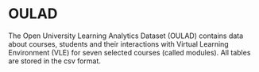 # OULAD
The Open University Learning Analytics Dataset (OULAD) contains data about courses, students and their interactions with Virtual Learning Environment (VLE) for seven selected courses (called modules).  All tables are stored in the csv format.
